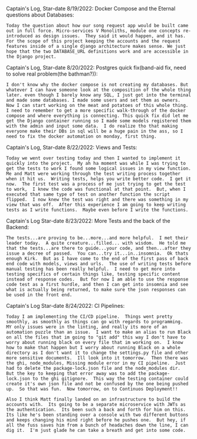 Captain's Log, Star-date 8/19/2022: Docker Compose and the Eternal questions about Databases:

    Today the question about how our song request app would be built came out in full force. Micro-services V Monoliths, module one concepts re-introduced as design issues.  They said it would happen, and it has.  For the scope of this project keeping the accounts and the request features inside of a single django architecture makes sense. We just hope that the two DATABASE_URL definitions work and are accessible in the Django project.


Captain's Log, Star-date 8/20/2022: Postgres quick fix(band-aid fix, need to solve real problem(the bathman?)):

    I don't know why the docker compose is not creating my databases. But whatever I can have someone look at the composition of the whole thing later. even though I barely know any SQL, I just got into the terminal and made some databases. I made some users and set them as owners.  Now I can start working on the meat and potatoes of this whole thing.  I need to remember to get a more specific walk-through of the docker compose and where everything is connecting. This quick fix did let me get the Django container running so I made some models registered them with the admin and input some data.  I do realize tho that making everyone make their DBs in sql will be a huge pain in the ass, so I need to fix the docker automation on monday, first thing.


Captain's Log, Star-date 8/22/2022: Views and Tests:

    Today we went over testing today and then I wanted to implement it quickly into the project.  My ah ha moment was while I was trying to get the tests to work I found some logical issues in my view function.  Me and Matt were working through the test writing process together when it hit us.  Writing tests, helps you write better code.  I get it now.  The first test was a process of me just trying to get the test to work,  I knew the code was functional at that point.  But, when I executed that same type of test on another function the script flipped.  I now knew the test was right and there was something in my view that was off.  After this experience I am going to keep writing tests as I write functions.  Maybe even before I write the functions.


Captain's Log Star-date 8/23/2022: More Tests and the back of the Backend: 

    The tests...are proving to be...more...and more helpful.  I met their leader today.  A quite creature...filled... with wisdom.  He told me that the tests...are there to guide...your code, and then...after they issue a decree of passed.  You can...try it...in..insomnia.  Ok thats enough Kirk.  But as I have come to the end of the first pass of back end code with models, views and urls.  The use of writing tests before manual testing has been really helpful.  I need to get more into testing specifics of certain things like, testing specific content instead of response codes.  But for now I am able to use the response code test as a first hurdle, and then I can get into insomnia and see what is actually being returned, to make sure the json responses can be used in the front end.

Captain's Log Star-date 8/24/2022: CI Pipelines:

    Today I am implementing the CI/CD pipeline.  Things went pretty smoothly, as smoothly as things can go with regards to programming.  MY only issues were in the linting, and really its more of an automation puzzle than an issue.  I want to make an alias to run Black on all the files that im going to "git add" this way I don't have to worry about running black on every file that im working on.  I know how to make that happen but I worry about running Black on a whole directory as I don't want it to change the settings.py file and other more sensitive documents.  Ill look into it tomorrow.  Then there was the ghi, node_modules, Missing module error in my CI pipeline.  Just had to delete the package-lock.json file and the node_modules dir.  But the key to keeping that error away was to add the package-lock.json to the ghi gitignore.  This way the testing container could create it's own json file and not be confused by the one being pushed up.  So that was fun.  Now tomorrow, on to Continuos Deployment!!  

    Also I think Matt finally landed on an infrastructure to build the accounts with.  Its going to be a separate microservice with JWTs as the authentication.  Its been such a back and forth for him on this.  Its like he's been standing over a console with two different buttons and keeps changing his mind right before he pushes one.  But hey, if all the fuss saves him from a bunch of headaches down the line, I can dig it.  I'm just glade he can take a breath and get into some code.    

